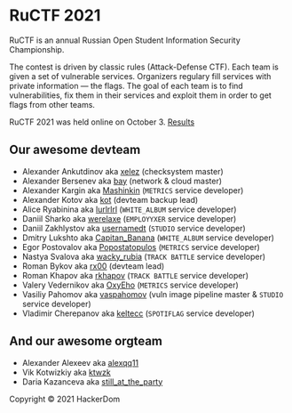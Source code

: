 # RuCTF 2021

RuCTF is an annual Russian Open Student Information Security Championship.

The contest is driven by classic rules (Attack-Defense CTF). Each team is given a set of vulnerable services. Organizers regulary fill services with private information — the flags. The goal of each team is to find vulnerabilities, fix them in their services and exploit them in order to get flags from other teams.

RuCTF 2021 was held online on October 3. [Results](https://ructf.org/2021/scoreboard)

## Our awesome devteam

- Alexander Ankutdinov aka [xelez](https://github.com/xelez) (checksystem master)
- Alexander Bersenev aka [bay](https://github.com/alexbers) (network & cloud master)
- Alexander Kargin aka [Mashinkin](https://github.com/AlexanderKargin) (```METRICS``` service developer)
- Alexander Kotov aka [kot](https://github.com/kot) (devteam backup lead)
- Alice Ryabinina aka [lurlrlrl](https://github.com/lurlrlrl) (```WHITE_ALBUM``` service developer)
- Daniil Sharko aka [werelaxe](https://github.com/werelaxe) (```EMPLOYYXER``` service developer)
- Daniil Zakhlystov aka [usernamedt](https://github.com/usernamedt) (```STUDIO``` service developer)
- Dmitry Lukshto aka [Capitan_Banana](https://github.com/capitanbanana) (```WHITE_ALBUM``` service developer)
- Egor Postovalov aka [Popostatopulos](https://github.com/Popostatopulos) (```METRICS``` service developer)
- Nastya Svalova aka [wacky_rubia](https://github.com/SvalovaNastya) (```TRACK BATTLE``` service developer)
- Roman Bykov aka [rx00](https://github.com/rx00) (devteam lead)
- Roman Khapov aka [rkhapov](https://github.com/rkhapov) (```TRACK BATTLE``` service developer)
- Valery Vedernikov aka [OxyEho](https://github.com/OxyEho) (```METRICS``` service developer)
- Vasiliy Pahomov aka [vaspahomov](https://github.com/vaspahomov) (vuln image pipeline master & ```STUDIO``` service developer)
- Vladimir Cherepanov aka [keltecc](https://github.com/keltecc) (```SPOTIFLAG``` service developer)

## And our awesome orgteam

- Alexander Alexeev aka [alexqq11](https://github.com/alexqq11)
- Vik Kotwizkiy aka [ktwzk](https://github.com/ktwzk)
- Daria Kazanceva aka [still_at_the_party](https://github.com/stillattheparty)

Copyright © 2021 HackerDom
